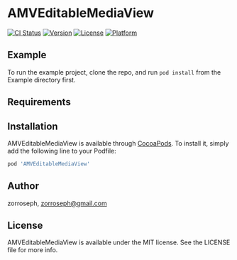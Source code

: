 # AMVEditableMediaView

[![CI Status](http://img.shields.io/travis/zorroseph/AMVEditableMediaView.svg?style=flat)](https://travis-ci.org/zorroseph/AMVEditableMediaView)
[![Version](https://img.shields.io/cocoapods/v/AMVEditableMediaView.svg?style=flat)](http://cocoapods.org/pods/AMVEditableMediaView)
[![License](https://img.shields.io/cocoapods/l/AMVEditableMediaView.svg?style=flat)](http://cocoapods.org/pods/AMVEditableMediaView)
[![Platform](https://img.shields.io/cocoapods/p/AMVEditableMediaView.svg?style=flat)](http://cocoapods.org/pods/AMVEditableMediaView)

## Example

To run the example project, clone the repo, and run `pod install` from the Example directory first.

## Requirements

## Installation

AMVEditableMediaView is available through [CocoaPods](http://cocoapods.org). To install
it, simply add the following line to your Podfile:

```ruby
pod 'AMVEditableMediaView'
```

## Author

zorroseph, zorroseph@gmail.com

## License

AMVEditableMediaView is available under the MIT license. See the LICENSE file for more info.
